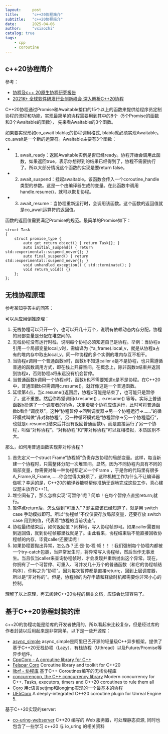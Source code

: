 ```yaml
---
layout:     post
title:      "c++20协程简介"
subtitle:   "c++20协程简介"
date:       2025-04-06
author:     "vxiaozhi"
catalog: true
tags:
    - cpp
    - coroutine
---
```


## c++20协程简介

参考：
- [协程及c++ 20原生协程研究报告](https://github.com/0voice/cpp_backend_awsome_blog/blob/main/%E3%80%90NO.241%E3%80%91%E5%8D%8F%E7%A8%8B%E5%8F%8Ac%2B%2B%2020%E5%8E%9F%E7%94%9F%E5%8D%8F%E7%A8%8B%E7%A0%94%E7%A9%B6%E6%8A%A5%E5%91%8A.md)
- [2021K+ 全球软件研发行业创新峰会 深入解析C++20协程](https://0cch.com/uploads/2022/02/k+2021.pdf)

C++20协程通过Promise和Awaitable接口的15个以上的函数来提供给程序员定制协程的流程和功能，实现最简单的协程需要用到其中的8个（5个Promise的函数和3个Awaitable的函数），
先来看Awaitable的3个函数。

如果要实现形如co_await blabla;的协程调用格式, blabla就必须实现Awaitable。co_await是一个新的运算符。Awaitable主要有3个函数：

- 1. await_ready：返回Awaitable实例是否已经ready。协程开始会调用此函数，如果返回true，表示你想得到的结果已经得到了，协程不需要执行了。所以大部分情况这个函数的实现是要return false。
- 2. await_suspend：挂起awaitable。该函数会传入一个coroutine_handle类型的参数。这是一个由编译器生成的变量。在此函数中调用handle.resume()，就可以恢复协程。
- 3. await_resume：当协程重新运行时，会调用该函数。这个函数的返回值就是co_await运算符的返回值。

函数的返回值需要满足Promise的规范。最简单的Promise如下：

```
struct Task
{
    struct promise_type {
        auto get_return_object() { return Task{}; }
        auto initial_suspend() { return std::experimental::suspend_never{}; }
        auto final_suspend() { return std::experimental::suspend_never{}; }
        void unhandled_exception() { std::terminate(); }
        void return_void() {}
    };
};
```

## 无栈协程原理

参考某知乎答主的回答：

可以从应用倒推原理：

1. 无栈协程可以只开一个，也可以开几十万个，说明有依赖动态内存分配，协程的局部变量是分配在堆空间的。
2. 无栈协程没有运行时栈，说明每个协程必须知道自己是协程。举例：当协程a引用一个局部变量local_v时，需编译为 (*a_frame).local_v，就是从协程a占有的堆内存中取出local_v。同一种协程的多个实例的堆内存互不相干。
3. 当协程a调用一个普通函数b时，函数b不知道caller a是不是协程，也只需遵循普通的函数调用方式，即在栈上开辟空间。在概念上，除非函数b结束并返回到协程a，否则协程a将永远没有机会暂停。
4. 当普通函数b调用一个协程c时，函数b也不需要知道c是不是协程。在C++20中，普通函数b只需调用c.resume()，就好像这是一个普通函数。
5. 延续第4点，当c.resume()返回后，协程c可能是结束了，也可能只是暂停了，这不重要。然后你希望调用d.resume() ，e.resume() 等等。实际上普通函数b扮演了一个调度者的角色，决定着哪个协程应该运行，此时可将普通函数b看作“调度器”。这种“协程暂停->回到调度器->另一个协程运行->……”的循环模式叫做“非对称协程”。另一种循环模式是“协程暂停->另一个协程运行”，也就是c.resume()结束后并没有返回普通函数b，而是直接运行了另一个协程，叫做“对称协程”。“对称协程”和“非对称协程”可以互相模拟，本质区别不大。

那么，如何用普通函数实现非对称协程？

1. 首先定义一个struct Frame“协程帧”负责存放协程的局部变量。这样，每当新建一个协程时，只需整体分配一次堆空间。显然，因为不同协程内具有不同的局部变量，你需要对每一种协程都定义一个Frame ，于是你的代码里有很多A_Frame,B_Frame,……你会觉得太麻烦了，这种机械工作为什么不让编译器做呢？幸运的是，C++20的编译器能够帮你准确无误地完成这些工作，真心建议题主放弃C++11。
2.  堆空间有了，那么怎样实现“可暂停”呢？简单！在每个暂停点直接return;就行。
3.  暂停点return后，怎么做到“可重入”？题主应该已经知道了，就是用 switch case 手动模拟即可。所以“协程帧”不仅仅要存放局部变量，还要存放 switch case 用到的值，代表着“协程的当前状态”。
4.  协程最终结束后，如何返回值？同样地，写入协程帧即可。如果caller需要用到返回值，就到协程帧那里找就是了。由此看来，协程结束后不能直接回收协程帧的内存，毕竟caller还要读呢！
5.  如果协程要抛出异常，怎么办？还·是·协·程·帧！！！我们强制每个协程内都被一个try-catch包裹，当异常发生时，将异常写入协程帧，然后当作无事发生。当且仅当caller来查询协程帧时，才会发现并重新抛出这个异常。现在，你拥有了一个可暂停、可重入、可并发几十万个的普通函数（和它的协程帧结构体），你称之为“协程”。因为每次暂停都是直接return;，回到上层调度器，所以是“非对称的”。但是，协程帧的内存申请和释放时机都需要你非常小心的控制。
   
理解了以上原理，再去阅读C++20协程的相关文档，应该会比较容易了。

## 基于C++20协程封装的库

c++20的协程功能是给库的开发者使用的，所以看起来比较复杂，但是经过库的作者封装以后用起来是非常简单，以下是一些开源库：

- [async_simple](https://github.com/alibaba/async_simple) async_simple是阿里巴巴开源的轻量级C++异步框架。提供了基于C++20无栈协程（Lazy），有栈协程（Uthread）以及Future/Promise等异步组件。
- [CppCoro - A coroutine library for C++](https://github.com/lewissbaker/cppcoro)
- [Felspar Coro](https://github.com/Felspar/coro) Coroutine library and toolkit for C++20
- [librf - 协程库](https://github.com/tearshark/librf) 基于C++ Coroutines编写的无栈协程库
- [concurrencpp, the C++ concurrency library](https://github.com/David-Haim/concurrencpp) Modern concurrency for C++. Tasks, executors, timers and C++20 coroutines to rule them all
- [Coro](https://github.com/adinosaur/Coro) 用c语言setjmp和longjmp实现的一个最基本的协程
- [UE5Coro](https://github.com/landelare/ue5coro) A deeply-integrated C++20 coroutine plugin for Unreal Engine 5.

基于C++20实现的server:

- [co-uring-webserver](https://github.com/yunwei37/co-uring-WebServer)  C++20 编写的 Web 服务器，可处理静态资源, 同时也包含了一些学习 c++20 与 io_uring 的相关资料